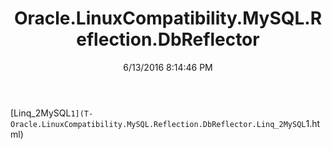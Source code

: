 ﻿---
title: Oracle.LinuxCompatibility.MySQL.Reflection.DbReflector
date: 6/13/2016 8:14:46 PM
---

[Linq_2MySQL`1](T-Oracle.LinuxCompatibility.MySQL.Reflection.DbReflector.Linq_2MySQL`1.html)
